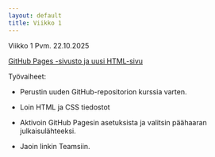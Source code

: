 ```yaml
---
layout: default
title: Viikko 1
---
```

Viikko 1
Pvm. 22.10.2025

<a href="index.html">GitHub Pages -sivusto ja uusi HTML-sivu</a>

Työvaiheet:

* Perustin uuden GitHub-repositorion kurssia varten.

* Loin HTML ja CSS tiedostot

* Aktivoin GitHub Pagesin asetuksista ja valitsin päähaaran julkaisulähteeksi.

* Jaoin linkin Teamsiin.